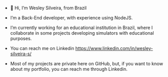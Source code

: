 - 👋 Hi, I’m Wesley Silveira, from Brazil

- I’m a Back-End developer, with experience using NodeJS.
- I’m currently working for an educational institution in Brazil, where I collaborate in some projects developing simulators with educational purposes.
- You can reach me on Linkedin https://www.linkedin.com/in/wesley-silveira-s/

- Most of my projects are private here on GitHub, but, if you want to know about my portfolio, you can reach me through Linkedin.


